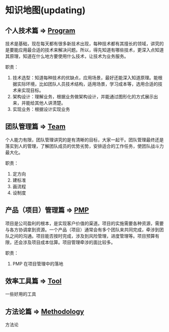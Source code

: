 # 知识地图(updating)

## 个人技术篇 => [Program](program/README.md)

技术是基础，现在每天都有很多新技术出现，每种技术都有其擅长的领域，讲究的是要能应用最合适的技术来解决问题。所以，得先知道有哪些技术，更深入点知道其原理，知道在什么地方要使用什么技术，让技术为业务服务。

职责：

1. 技术选型：知道每种技术的优缺点，应用场景，最好还能深入知道原理。能根据实际环境，比如团队人员技术结构，适用场景，学习成本等，选用合适的技术来实现目标。
2. 架构设计：理解业务，根据业务做架构设计，并能通过图形化的方式展示出来，并能给其他人讲清楚。
3. 实现业务：根据设计实现业务

## 团队管理篇 => [Team](team/README.md)

个人能力有限，团队管理讲究的是有清晰的目标，大家一起干。团队管理最终还是落实到人的管理，了解团队成员的优势劣势，安排适合的工作任务，使团队战斗力最大化。

职责：

1. 定方向
2. 建标准
3. 画流程
4. 设制度

## 产品（项目）管理篇 => [PMP](pmp/README.md)

项目是公司盈利的根本，是实现客户价值的渠道。项目的实施需要各种资源，需要与各方协调拿到资源。一个产品（项目）通常会有多个团队来共同完成，牵涉到团队之间的沟通。项目能否按时完成，涉及到风险管理，进度管理等。项目预算有限，还会涉及项目成本估算。项目管理牵涉的面比较多。

职责：

1. PMP 在项目管理中的落地

## 效率工具篇 => [Tool](tool/README.md)

一些好用的工具

## 方法论篇 => [Methodology](methodology/README.md)

方法论
